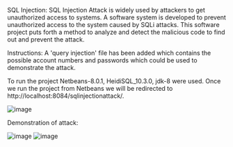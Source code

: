 SQL Injection:
SQL Injection Attack is widely used by attackers to get unauthorized access to systems. A software system is developed to prevent unauthorized access to the system caused by SQLi attacks. This software project puts forth a method to analyze and detect the malicious code to find out and prevent the attack.


Instructions: A 'query injection' file has been added which contains the possible account numbers and passwords which could be used to demonstrate the attack.


To run the project Netbeans-8.0.1, HeidiSQL_10.3.0, jdk-8 were used. Once we run the project from Netbeans we will be redirected to http://localhost:8084/sqlinjectionattack/. 

![image](https://user-images.githubusercontent.com/97992354/162550412-a3fcb0b0-a692-4553-a8fb-b65c4b06af84.png)

Demonstration of attack:

![image](https://user-images.githubusercontent.com/97992354/162550521-484f4373-525b-4a44-b80e-8a7f73bfafaa.png)
![image](https://user-images.githubusercontent.com/97992354/162550525-334ee926-8d80-4f97-9a38-facc3493d389.png)
